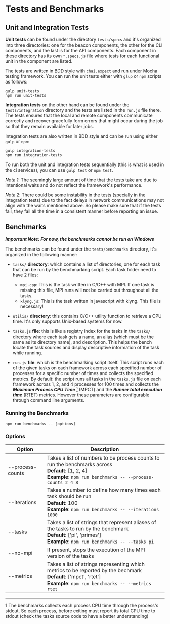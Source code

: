 # Tests and Benchmarks

## Unit and Integration Tests

**Unit tests** can be found under the directory `tests/specs` and it's organized into three directories: one for the beacon components, the other for the CLI components, and the last is for the API components. Each component in these directory has its own `*.specs.js` file where tests for each functional unit in the component are listed.

The tests are written in BDD style with `chai.expect` and run under Mocha testing framework. You can run the unit tests either with `glup` or `npm` scripts as follows:

```
gulp unit-tests
npm run unit-tests
```

**Integration tests** on the other hand can be found under the `tests/integration` directory and the tests are listed in the `run.js` file there. The tests ensures that the local and remote components communicate correctly and recover gracefully form errors that might occur during the job so that they remain available for later jobs.

Integration tests are also written in BDD style and can be run using either `gulp` or `npm`:

```
gulp integration-tests
npm run integration-tests
```

To run both the unit and integration tests sequentially (this is what is used in the ci services), you can use `gulp test` or `npm test`.

*Note 1*: The seemingly large amount of time that the tests take are due to intentional waits and do not reflect the framework's performance.

*Note 2*: There could be some instability in the tests (specially in the integration tests) due to the fact delays in network communications may not align with the waits mentioned above. So please make sure that if the tests fail, they fail all the time in a consistent manner before reporting an issue.

## Benchmarks
***Important Note: For now, the benchmarks cannot be run on Windows***

The benchmarks can be found under the `tests/benchmarks` directory, it's organized in the following manner:

* `tasks/` **directory**: which contains a list of directories, one for each task that can be run by the benchmarking script. Each task folder need to have 2 files:
    * `mpi.cpp`: This is the task written in C/C++ with MPI. If one task is missing this file, MPI runs will not be carried out throughout all the tasks.
    * `klyng.js`: This is the task written in javascript with klyng. This file is necessary!
* `utilis/` **directory**: this contains C/C++ utility function to retrieve a CPU time. It's only supports Unix-based systems for now.

* `tasks.js` **file**: this is like a registry index for the tasks in the `tasks/` directory where each task gets a name, an alias (which must be the same as its directory name), and description. This helps the bench locate the task sources and display descriptive information of the task while running.

* `run.js` **file**: which is the benchmarking script itself. This script runs each of the given tasks on each framework across each specified number of processes for a specific number of times and collects the specified metrics. By default: the script runs all tasks in the `tasks.js` file on each framework across 1, 2, and 4 processes for 100 times and collects the ***Maximum Process CPU Time*** [¹](#foot-note1) (MPCT) and the ***Runner total execution time*** (RTET) metrics. However these parameters are configurable through command line arguments.

### Running the Benchmarks

```
npm run benchmarks -- [options]
```

### Options

| Option            | Description                                                                                                                                                         |
|-------------------|---------------------------------------------------------------------------------------------------------------------------------------------------------------------|
| --process-counts  | Takes a list of numbers to be process counts to run the benchmarks across <br> **Default**: [1, 2, 4] <br> **Example**: `npm run benchmarks -- --process-counts 2 4 8`
| --iterations      | Takes a number to define how many times each task should be run <br> **Default**: 100 <br> **Example**: `npm run benchmarks -- --iterations 1000`                             |
| --tasks           | Takes a list of strings that represent aliases of the tasks to run by the benchmark <br> **Default**: ['pi', 'primes'] <br> **Example**: `npm run benchmarks -- --tasks pi`   |
| --no-mpi          | If present, stops the execution of the MPI version of the tasks                                                                                                     |
| --metrics         | Takes a list of strings representing which metrics to be reported by the bechmark <br> **Default**: ['mpct', 'rtet'] <br> **Example**: `npm run benchmarks -- --metrics rtet` |

---
<a name="foot-note1">1</a> The benchmarks collects each process CPU time through the process's stdout. So each process, before exiting must report its total CPU time to stdout (check the tasks source code to have a better understanding)

